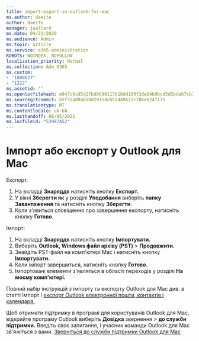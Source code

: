 ```yaml
---
title: import-export-in-outlook-for-mac
ms.author: daeite
author: daeite
manager: joallard
ms.date: 04/21/2020
ms.audience: Admin
ms.topic: article
ms.service: o365-administration
ROBOTS: NOINDEX, NOFOLLOW
localization_priority: Normal
ms.collection: Adm_O365
ms.custom:
- "1800027"
- "1222"
ms.assetid: ''
ms.openlocfilehash: e947c6cd5d27bdb690117b18dd100f3de64b0bcd5d5bdab7cb1eeca355ef4489
ms.sourcegitcommit: b5f7da89a650d2915dc652449623c78be6247175
ms.translationtype: MT
ms.contentlocale: uk-UA
ms.lasthandoff: 08/05/2021
ms.locfileid: "53987452"
---
```

# <a name="importexport-in-outlook-for-mac"></a>Імпорт або експорт у Outlook для Mac 

Експорт.
1. На вкладці **Знаряддя** натисніть кнопку **Експорт.**
2. У вікні **Зберегти як** у розділі **Уподобання** виберіть **папку Завантаження** та натисніть кнопку **Зберегти**.
3. Коли з'явиться сповіщення про завершення експорту, натисніть кнопку **Готово**.

Імпорт:
1. На вкладці **Знаряддя** натисніть кнопку **Імпортувати.**
2. Виберіть **Outlook, Windows файл архіву (PST)**  >  **Продовжити.**
3. Знайдіть PST-файл на комп'ютері Mac і натисніть кнопку **Імпортувати.**
4. Коли імпорт завершиться, натисніть кнопку **Готово**.
5. Імпортовані елементи з'являться в області переходів у розділі **На моєму комп'ютері.**

Повний набір інструкцій з імпорту та експорту Outlook для Mac див. в статті Імпорт і [експорт Outlook електронної пошти, контактів і календаря.](https://support.office.com/article/92577192-3881-4502-b79d-c3bbada6c8ef#ID0EAACAAA=Mac) 

Щоб отримати підтримку в програмі для користувачів Outlook для Mac, відкрийте програму Outlook виберіть **Довідка** звернення  >  **до служби підтримки.** Введіть своє запитання, і учасник команди Outlook для Mac зв'яжіться з вами. [Зверніться до служби підтримки Outlook для Mac](https://support.microsoft.com/office/contact-support-within-outlook-for-mac-d0410177-8e65-4487-93f7-206a3a3d71a8)